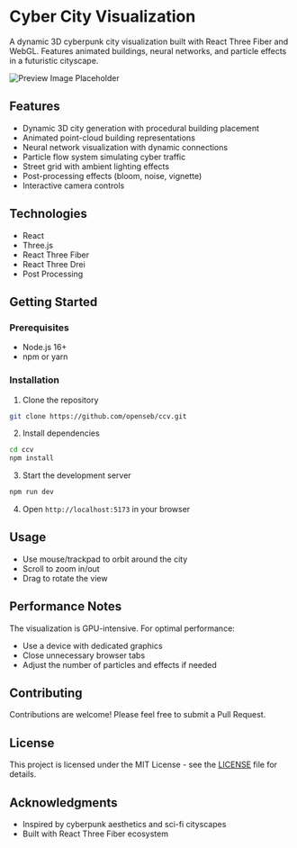 # Cyber City Visualization

A dynamic 3D cyberpunk city visualization built with React Three Fiber and WebGL. Features animated buildings, neural networks, and particle effects in a futuristic cityscape.

![Preview Image Placeholder](preview.gif)

## Features

- Dynamic 3D city generation with procedural building placement
- Animated point-cloud building representations
- Neural network visualization with dynamic connections
- Particle flow system simulating cyber traffic
- Street grid with ambient lighting effects
- Post-processing effects (bloom, noise, vignette)
- Interactive camera controls

## Technologies

- React
- Three.js
- React Three Fiber
- React Three Drei
- Post Processing

## Getting Started

### Prerequisites

- Node.js 16+
- npm or yarn

### Installation

1. Clone the repository
```bash
git clone https://github.com/openseb/ccv.git
```
2. Install dependencies
```bash
cd ccv
npm install
```
3. Start the development server
```bash
npm run dev
```
4. Open `http://localhost:5173` in your browser

## Usage

- Use mouse/trackpad to orbit around the city
- Scroll to zoom in/out
- Drag to rotate the view

## Performance Notes

The visualization is GPU-intensive. For optimal performance:
- Use a device with dedicated graphics
- Close unnecessary browser tabs
- Adjust the number of particles and effects if needed

## Contributing

Contributions are welcome! Please feel free to submit a Pull Request.

## License

This project is licensed under the MIT License - see the [LICENSE](LICENSE) file for details.

## Acknowledgments

- Inspired by cyberpunk aesthetics and sci-fi cityscapes
- Built with React Three Fiber ecosystem
